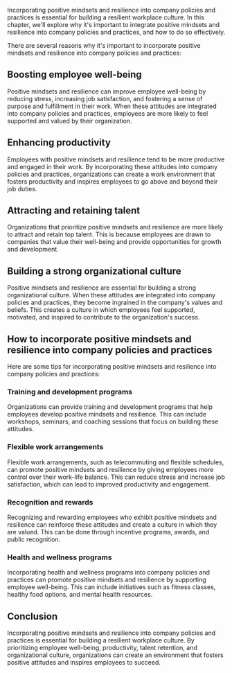 
Incorporating positive mindsets and resilience into company policies and practices is essential for building a resilient workplace culture. In this chapter, we'll explore why it's important to integrate positive mindsets and resilience into company policies and practices, and how to do so effectively.

There are several reasons why it's important to incorporate positive mindsets and resilience into company policies and practices:

## Boosting employee well-being

Positive mindsets and resilience can improve employee well-being by reducing stress, increasing job satisfaction, and fostering a sense of purpose and fulfillment in their work. When these attitudes are integrated into company policies and practices, employees are more likely to feel supported and valued by their organization.

## Enhancing productivity

Employees with positive mindsets and resilience tend to be more productive and engaged in their work. By incorporating these attitudes into company policies and practices, organizations can create a work environment that fosters productivity and inspires employees to go above and beyond their job duties.

## Attracting and retaining talent

Organizations that prioritize positive mindsets and resilience are more likely to attract and retain top talent. This is because employees are drawn to companies that value their well-being and provide opportunities for growth and development.

## Building a strong organizational culture

Positive mindsets and resilience are essential for building a strong organizational culture. When these attitudes are integrated into company policies and practices, they become ingrained in the company's values and beliefs. This creates a culture in which employees feel supported, motivated, and inspired to contribute to the organization's success.

How to incorporate positive mindsets and resilience into company policies and practices
---------------------------------------------------------------------------------------

Here are some tips for incorporating positive mindsets and resilience into company policies and practices:

### Training and development programs

Organizations can provide training and development programs that help employees develop positive mindsets and resilience. This can include workshops, seminars, and coaching sessions that focus on building these attitudes.

### Flexible work arrangements

Flexible work arrangements, such as telecommuting and flexible schedules, can promote positive mindsets and resilience by giving employees more control over their work-life balance. This can reduce stress and increase job satisfaction, which can lead to improved productivity and engagement.

### Recognition and rewards

Recognizing and rewarding employees who exhibit positive mindsets and resilience can reinforce these attitudes and create a culture in which they are valued. This can be done through incentive programs, awards, and public recognition.

### Health and wellness programs

Incorporating health and wellness programs into company policies and practices can promote positive mindsets and resilience by supporting employee well-being. This can include initiatives such as fitness classes, healthy food options, and mental health resources.

Conclusion
----------

Incorporating positive mindsets and resilience into company policies and practices is essential for building a resilient workplace culture. By prioritizing employee well-being, productivity, talent retention, and organizational culture, organizations can create an environment that fosters positive attitudes and inspires employees to succeed.
